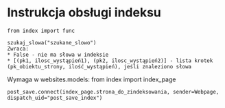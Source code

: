 ﻿# Instrukcja obsługi indeksu

	from index import func
	
	szukaj_slowa("szukane_slowo")
	Zwraca:
	* False - nie ma słowa w indeksie
	* [(pk1, ilosc_wystąpień1), (pk2, ilosc_wystąpień2)] - lista krotek (pk_obiektu_strony, ilość_wystąpień), jeśli znaleziono słowa
	
Wymaga w websites.models:
	from index import index_page
	
	post_save.connect(index_page.strona_do_zindeksowania, sender=Webpage, dispatch_uid="post_save_index")
	